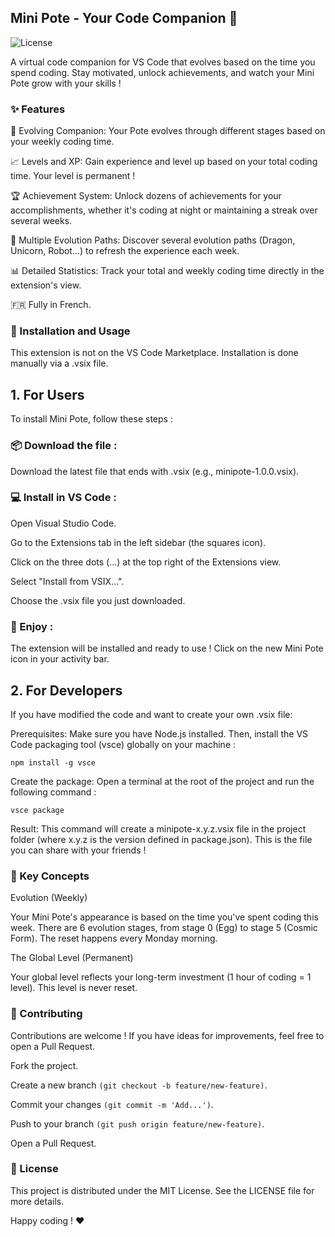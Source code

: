 ## Mini Pote - Your Code Companion 🐲

![License](https://img.shields.io/github/license/Ely404/minipote?style=for-the-badge)

A virtual code companion for VS Code that evolves based on the time you spend coding. Stay motivated, unlock achievements, and watch your Mini Pote grow with your skills !

### ✨ Features

🐾 Evolving Companion: Your Pote evolves through different stages based on your weekly coding time.

📈 Levels and XP: Gain experience and level up based on your total coding time. Your level is permanent !

🏆 Achievement System: Unlock dozens of achievements for your accomplishments, whether it's coding at night or maintaining a streak over several weeks.

🎲 Multiple Evolution Paths: Discover several evolution paths (Dragon, Unicorn, Robot...) to refresh the experience each week.

📊 Detailed Statistics: Track your total and weekly coding time directly in the extension's view.

🇫🇷 Fully in French.

### 🚀 Installation and Usage

This extension is not on the VS Code Marketplace. Installation is done manually via a .vsix file.

## 1. For Users

To install Mini Pote, follow these steps :

### 📦 Download the file :

Download the latest file that ends with .vsix (e.g., minipote-1.0.0.vsix).

### 💻 Install in VS Code :

Open Visual Studio Code.

Go to the Extensions tab in the left sidebar (the squares icon).

Click on the three dots (...) at the top right of the Extensions view.

Select "Install from VSIX...".

Choose the .vsix file you just downloaded.

### 🎉 Enjoy :

The extension will be installed and ready to use ! Click on the new Mini Pote icon in your activity bar.

## 2. For Developers

If you have modified the code and want to create your own .vsix file:

Prerequisites: Make sure you have Node.js installed. Then, install the VS Code packaging tool (vsce) globally on your machine :

    npm install -g vsce

Create the package: Open a terminal at the root of the project and run the following command :

    vsce package

Result: This command will create a minipote-x.y.z.vsix file in the project folder (where x.y.z is the version defined in package.json). This is the file you can share with your friends !

### 🧠 Key Concepts

Evolution (Weekly)

Your Mini Pote's appearance is based on the time you've spent coding this week. There are 6 evolution stages, from stage 0 (Egg) to stage 5 (Cosmic Form). The reset happens every Monday morning.

The Global Level (Permanent)

Your global level reflects your long-term investment (1 hour of coding = 1 level). This level is never reset.

### 🤝 Contributing

Contributions are welcome ! If you have ideas for improvements, feel free to open a Pull Request.

Fork the project.

Create a new branch `(git checkout -b feature/new-feature)`.

Commit your changes `(git commit -m 'Add...')`.

Push to your branch `(git push origin feature/new-feature)`.

Open a Pull Request.

### 📜 License

This project is distributed under the MIT License. See the LICENSE file for more details.

Happy coding ! ❤️
